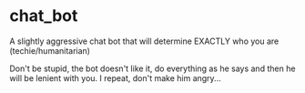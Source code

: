 # chat_bot
A slightly aggressive chat bot that will determine EXACTLY who you are (techie/humanitarian)

Don't be stupid, the bot doesn't like it, do everything as he says and then he will be lenient with you.
I repeat, don't make him angry...
